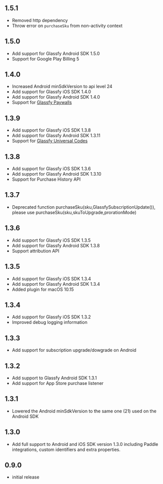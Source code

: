 ## 1.5.1
- Removed http dependency
- Throw error on `purchaseSku` from non-activity context
## 1.5.0
- Add support for Glassfy Android SDK 1.5.0
- Support for Google Play Billing 5
## 1.4.0
- Increased Android minSdkVersion to api level 24
- Add support for Glassfy iOS SDK 1.4.0
- Add support for Glassfy Android SDK 1.4.0
- Support for [Glassfy Paywalls](https://docs.glassfy.io/docs/paywall-quick-start)
## 1.3.9
- Add support for Glassfy iOS SDK 1.3.8
- Add support for Glassfy Android SDK 1.3.11
- Support for [Glassfy Universal Codes](https://docs.glassfy.io/docs/universal-codes)
## 1.3.8
- Add support for Glassfy iOS SDK 1.3.6
- Add support for Glassfy Android SDK 1.3.10
- Support for Purchase History API
## 1.3.7
- Deprecated function purchaseSku(sku,GlassfySubscriptionUpdate()), please use purchaseSku(sku,skuToUpgrade,prorationMode)
## 1.3.6
- Add support for Glassfy iOS SDK 1.3.5
- Add support for Glassfy Android SDK 1.3.8
- Support attribution API
## 1.3.5
- Add support for Glassfy iOS SDK 1.3.4
- Add support for Glassfy Android SDK 1.3.4
- Added plugin for macOS 10.15
## 1.3.4
- Add support for Glassfy iOS SDK 1.3.2
- Improved debug logging information
## 1.3.3
- Add support for subscription upgrade/dowgrade on Android
## 1.3.2
- Add support to Glassfy Android SDK 1.3.1
- Add support for App Store purchase listener
## 1.3.1
- Lowered the Android minSdkVersion to the same one (21) used on the Android SDK
## 1.3.0
- Add full support to Android and iOS SDK version 1.3.0 including Paddle integrations, custom identifiers and extra properties.
## 0.9.0
- initial release